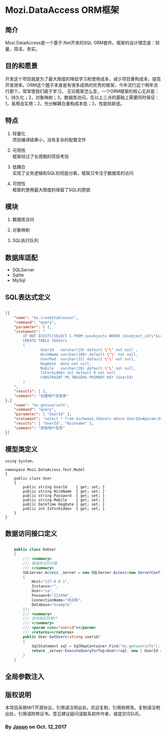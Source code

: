﻿# Mozi.DataAccess ORM框架

## 简介

Mozi.DataAccess是一个基于.Net开发的SQL ORM套件。框架的设计理念是：轻量，简洁，务实。

## 目的和愿景

开发这个项目就是为了最大限度的降低学习和使用成本，减少项目重构成本，提高开发效率。ORM这个圈子本身是有很多成熟的优秀的框架，今年流行这个明年流行那个，常常使我们疲于学习。
无论框架怎么变，一个ORM框架的核心无非是：1，持久化；2，对象映射；3，数据库访问。在以上三点的基础上需要同时保证：1，易用且实用；2，充分解耦合重构成本低；3，性能损耗低。

## 特点

1. 轻量化  
	项目编译结果小，没有复杂的配置文件

2. 可用性  
	框架经过了长周期的项目考验

3. 低耦合  
	实现了业务逻辑和SQL的彻底分离，框架只专注于数据库的访问

4. 可控性  
	框架的使用最大限度的保留了SQL的原貌

## 模块

1. 数据库访问

2. 对象映射

3. SQL执行队列


## 数据库适配

- SQLServer
- Sqlite
- MySql


## SQL表达式定义
~~~json

[{
	"name": "mz.createtableuser",
	"command": "query",
	"parameter": [ ],
	"statement": "
		IF NOT EXISTS(SELECT 1 FROM sysobjects WHERE id=object_id(\'$schema$.tbUsers\') AND TYPE =\'U\'))
		CREATE TABLE tbUsers
		(
				UserId   varchar(10) default \'\' not null ,
				NickName varchar(100) default \'\' not null,
				UserPwd  varchar(32) default \'\' not null,
				RegDate  date not null,
				Mobile   varchar(20) default \'\' not null,
				IsForbidden int default 0 not null
				CONSTRAINT PK_TBUSERS PRIMARY KEY (UserId)
		)
	",
	"results": [ ],
	"comment": "创建用户信息表"
},{
	"name": "mz.getuserinfo",
	"command": "query",
	"parameter": [ "UserId" ],
	"statement": "select * from $schema$.tbUsers where UserId=#param.UserId# ",
	"results": [ "UserId", "Nickname" ],
	"comment": "获取用户信息"
}]   

~~~
## 模型类定义
~~~
using System;

namespace Mozi.DataAccess.Test.Model
{
	public class User
    {
        public string UserId    { get; set; }
        public string NickName  { get; set; }
        public string Password  { get; set; }
        public string Mobile    { get; set; }
        public DateTime RegDate { get; set; }
        public int IsForbidden  { get; set; }
    }
}

~~~

## 数据访问接口定义

~~~csharp

    public class DaUser
    {
        /// <summary>
        /// 数据库访问对象
        /// </summary>
        SQLServer.Access _server = new SQLServer.Access(new ServerConfig()
        {
            Host="127.0.0.1",
            Instance="",
            User="sa",
            Password="123456",
            ConnectionName="测试库",
            Database="example"
        });
        /// <summary>
        /// 查询指定的用户
        /// </summary>
        /// <param name="userid"></param>
        /// <returns></returns>
        public User GetUsers(string userid)
        {
            SqlStatement sql = SqlMapContainer.Find("mz.getuserinfo");
            return _server.ExecuteQueryForTop<User>(sql, new { UserId = userid });
        }
    }	

~~~

## 全局参数注入

## 版权说明

本项目采用MIT开源协议，引用请注明出处。欢迎复制，引用和修改。复制请注明出处，引用请附带证书。意见建议疑问请联系软件作者，或提交ISSUE。

### By [Jason][1] on Oct. 12,2017 

[1]:mailto:brotherqian@163.com

